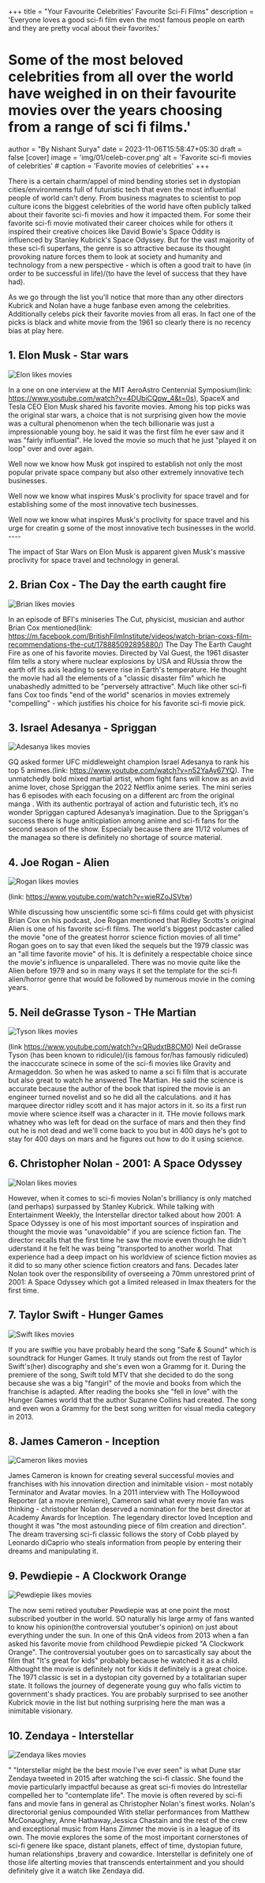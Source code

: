 +++
title = "Your Favourite Celebrities' Favourite Sci-Fi Films"
description = 'Everyone loves a good sci-fi film even the most famous people on earth and they are pretty vocal about their favorites.'
# Some of the most beloved celebrities from all over the world have weighed in on their favourite movies over the years choosing from a range of sci fi films.' 
author = "By Nishant Surya"
date = 2023-11-06T15:58:47+05:30
draft = false
[cover]
    image = 'img/01/celeb-cover.png'
    alt = 'Favorite sci-fi movies of celebrities'
    # caption = 'Favorite movies of celebrities'
+++
<!-- influenced their thought process influenced their thought process and perspective towards life. -->

There is a certain charm/appel of mind bending stories set in dystopian cities/environments full of futuristic tech that even the most influential people of world can't deny. From business magnates to scientist to pop culture icons the biggest celebrities of the world have often publicly talked about their favorite sci-fi movies and how it impacted them. For some their favorite sci-fi movie motivated their career choices while for others it inspired their creative choices like David Bowie's Space Oddity is influenced by Stanley Kubrick's Space Odyssey. But for the vast majority of these sci-fi superfans, the genre is so attractive because its thought provoking nature forces them to look at society and humanity and technology from a new perspective - which is often a good trait to have (in order to be successful in life)/(to have the level of success that they have had).

As we go through the list you'll notice that more than any other directors Kubrick and Nolan have a huge fanbase even among the celebrities. Additionally celebs pick their favorite movies from all eras. In fact one of the picks is black and white movie from the 1961 so clearly there is no recency bias at play here.

<!-- As we go through the list you'll notice that some movies are quoted as favorite by multiple celebrities. Clearly some movies have been more impactful and influential than th others. Their are favorites that go as far back as 1961 and as recent as 2022.  -->


<!-- 
You'll notice a pattern in the choices made by these celebrities. Most of them seem to be attracted towards the work of three directors namely, Stanley Kubrick, RIdley Scott, Christopher Nolan. The earliest favorite is a black and white film from as far back as 1961 and the most recent is a series from 2022 -->


<!-- There is a certain charm/appel of mind bending stories set in dystopian cities/environments full of futuristic tech that even the most influential people of world can't deny. From business magnates to scientist to pop culture icons the biggest celebrities of the world often talk about their favorite sci-fi movies with pride. Partly because the genre in itself is exciting like no other but  but also because it highlighting their ability and intelligence to look at things like humanity and social issues from a new perspective. Some even extract inspiration from this genre and apply it to their respective fields like David Bowie's Space Oddity is inspired by Kubrick's Space Odyssey. While others owe their whole career to an inspiration from a science fiction film. -->
<!-- 
Some of worlds most influential people love innovative futurisitc technology, as is evident in their picks for their favorite sci-fi films of all time, while others just seem to enjoy mind bending dystopian stories. From buisiness leaders to the biggest scientists, the biggest celebrities have publicly weighed in on their favorite sci-fi movies. Some shared insights into masterpieces that inspired their journey into the field of science and tech, and some praised the thought provoking movies that influenced their thought process and perspective towards life. -->

<!-- To enjoy sci
A good sci-fi movie - or sometimes a bad one - usually deals with good or bad innovation which is why some of the most successful people in the world love it. From the biggest podcasters to the biggest youtubers and movie directors, the biggest celebrities have often picked a sci fi film as their favorite movie

Everyone loves the sci fi genre and celebrities are no different as they too harbour a deep passion for sci fi, as evident in their picks for their favourite sci fi film of all time. Some even shared insights into how these movies affected their personal vision and thought process since we all know how futuristic some of the sci fi movies are. No wonder sci fi movies often predict the future its prpbably because it isnpuires people to create what they show in the movies and these people later on become celebrtieis and visionaries as it is the thinking man’s genre.  

If there seems to be any trend among these celebs, it’s love for the work of directors like Ridley Scott Three of Scott’s best movies are represented among the celebrities favorites. Meanwhile two of the choices ofr favourite movies are directed by Stanley Kubrick. Sci fi is an evergreen genre which is why there are films in this list from many diufferent decades the 70s , 80s even the last decade.  -->


## 1. Elon Musk - Star wars  

![Elon likes movies](/img/01/01musk10.png "Musk's favorite movie")  



In a one on one interview at the MIT AeroAstro Centennial Symposium(link: https://www.youtube.com/watch?v=4DUbiCQpw_4&t=0s), SpaceX and Tesla CEO Elon Musk shared his favorite movies. Among his top picks was the original star wars, a choice that is not surprising given how the movie was a cultural phenomenon when the tech billionarie was just a impressionable young boy. he said it was the first film he ever saw and it was "fairly influential". He loved the movie so much that he just "played it on loop" over and over again. 

Well now we know how Musk got inspired to establish not only the most popular private space company but also other extremely innovative tech businesses.

Well now we know what inspires Musk's proclivity for space travel and for establishing some of the most innovative tech businesses.


Well now we know what inspires Musk's proclivity for space travel and his urge for creatin g some of the most innovative tech businesses in the world. ----

The impact of Star Wars on Elon Musk is apparent given Musk's massive proclivity for space travel and technology in general.

 <!-- He said that it was the first film he ever saw and it was "fairly influential". He also added that he loved the movie and just "played it on loop". The impact of Star Wars on Elon Musk is apparent given Musk's massive proclivity for space travel and technology in general.


In a one on one interview at the MIT AeroAstro Centennial Symposium(link: https://www.youtube.com/watch?v=4DUbiCQpw_4&t=0s), SpaceX and Tesla CEO Elon Musk shared his favorite movies. Among his top picks was the original star wars, a choice that is not surprising given how it became a cultural phenomenon and the fact that it was released when tech billionaire was just a impressionable young boy. He said that it was the first film he ever saw and it was "fairly influential". He also added that he loved the movie and just "played it on loop". The impact of Star Wars on Elon Musk is apparent given Musk's massive proclivity for space travel and technology in general. -->

## 2. Brian Cox - The Day the earth caught fire 

![Brian likes movies](/img/01/02briancox2.png "Brian's favorite movie")  


In an episode of BFI's miniseries The Cut, physicist, musician and author Brian Cox mentioned(link: https://m.facebook.com/BritishFilmInstitute/videos/watch-brian-coxs-film-recommendations-the-cut/178885092895880/) The Day The Earth Caught Fire as one of his favorite movies. Directed by Val Guest, the 1961 disaster film tells a story where nuclear explosions by USA and RUssia throw the earth off its axis leading to severe rise in Earth's temperature. He thought the movie had all the elements of a "classic disaster film" which he unabashedly admitted to be "perversely attractive". Much like other sci-fi fans Cox too finds "end of the world" scenarios in movies extremely "compelling" - which justifies his choice for his favorite sci-fi movie pick.




<!-- The 1961 Sci-fi disaster film thriler tells a story of nuclear tests that send the Earth off its axis which means that the planet is being pulled by the Sun. Brian was immediately attracted to the plot of the film. He thought the movie was in some ways a "classic disaster film" and even goes on to reveal that he found the movie to be "perversely attractive" and "compelling" since he loved "end of the world" scenario in movies. -->

<!-- 
In an episode of BFI's miniseries The Cut, physicist, musician and author Brian Cox mentioned(link: https://m.facebook.com/BritishFilmInstitute/videos/watch-brian-coxs-film-recommendations-the-cut/178885092895880/) The Day The Earth Caught Fire as one of his favorites. The 1961 British Film tells a story of nuclear tests that sent the Earth off its axis which means that the planet is being pulled by the Sun. Brian was immediately attracted to the plot of the film. He thought the movie was in some ways a "classic disaster film" and even goes on to reveal that he found the movie to be "perversely attractive" and "compelling" since he loved "end of the world" scenario in movies. -->

<!-- is a result of the fact that we are detonating nuclear bombs and doing nuclear tests and they damage the earth -->
<!-- // In an interview for their series asking famous creative people to name the movies that inspired them, BFI player caught up with brian cox, the famous physicist. His first pick, which he later singled out as one of his definite top two, was the sci fi movie, starring.  The film follows… brian cited just how //emotional// the film makes saying it’s a “”
Brian Cox is one of the most renowned phsysicst known not only for his contribution to sciene but for making science popular among younger generation through his innovation shows and concerts. 
In the series of shortfilms The Cut on BFI player when he was asked to recommend a movie to the people r Brian Cox called “The day the earth caught fire” his favourite sci fi film praising it as a a great piece of art that is also a warning to the future of mankind and how we could destroy ourselves if we didn’t control our greed. The film follows a sequence of events where both America and Russia test atomic bomb at the same time which leads to alterning the earths axis and the earth then starts gravitating towards the sun. -->

## 3. Israel Adesanya - Spriggan 

![Adesanya likes movies](/img/01/03adesanya.png "Adesanya's favorite movie")  

<!-- it was futuristic, i like the suit he was in, like it was a overpowered suit, but it was a lot of blood,i like when i see anime and i see blood,i dont want you to sugarcoat it, and oh no all this fighting's happening and there's no blood and noone dies, it;s like nah i want to see poeople's head gets ripped up, sliced up don't sugarcoat it for me, -->

GQ asked former UFC middleweight champion Israel Adesanya to rank his top 5 animes.(link: https://www.youtube.com/watch?v=n52YaAy67YQ). The unmatchedly bold mixed martial artist, whom fight fans will know as an avid anime lover, chose Spriggan the 2022 Netflix anime series. The mini series has 6 episodes with each focusing on a different arc from the original manga . With its authentic portrayal of action and futuristic tech, it’s no wonder Spriggan captured Adesanya’s imagination. Due to the Spriggan's success there is huge aniticpiation among anime and sci-fi fans for the second season of the show. Especialy because there are 11/12 volumes of the managea so there is definitely no shortage of source material.

<!-- Since the series was a huge hit Netflix has decided to go ahead with theThe series was a huge hit among anime and sci-fi fans and its Season 2 is set to release later in 2024. since the first season was a mini series there is still a lot of source material to cover since the manga has 11 published volumes. -->

<!-- GQ asked former UFC middleweight champion Israel Adesanya to rank his top 5 animes.(link: https://www.youtube.com/watch?v=n52YaAy67YQ). The unmatchedly bold mixed martial artist, whom fight fans will know as an avid anime lover, chose Spriggan the 2022 Netflix anime series adaptation of manga. The mini series has 6 episodes with each focusing on a different arc from the original manga . With its authentic portrayal of action and futuristic tech, it’s no wonder Spriggan captured Adesanya’s imagination. -->


<!-- Speaking to GQ magazine, Israel adesanya ranked his five favourite anime. The unmatchedly bold mixed martial artist, whom fight fans and anime fans will know is an avid anime lover, chose Spriggan
and already being considered one of the greatest animesd of all time despite being a new release, sci fi shounen action anime based on the manga with similar name-->

## 4. Joe Rogan - Alien 

![Rogan likes movies](/img/01/04rogan.png "Rogan's favorite movie")  

(link: https://www.youtube.com/watch?v=wieRZoJSVtw)

<!-- I feel like Ridley Scott's original alien is probably one of the greatest horrors science fiction movies of all time and one of my all time favorite movies but i really like the newer ones as well, i like prometheus and i really like covenant. -->
While discussing how unscientific some sci-fi films could get with physicist Brian Cox on his podcast, Joe Rogan mentioned that Ridley Scotts's original Alien is one of his favorite sci-fi films. The world's biggest podcaster called the movie "one of the greatest horror science fiction movies of all time" Rogan goes on to say that even liked the sequels but the 1979 classic was an "all time favorite movie" of his. It is definitely a respectable choice since the movie's influence is unparalleled. There was no movie quite like the Alien before 1979 and so in many ways it set the template for the sci-fi alien/horror genre  that would be followed by numerous movie in the coming years.

<!-- While talking about the unscientific aspects of sci-fi films with physicist Brian Cox on an episode of the JRE podcast/his podcast, Joe Rogan, talked about Ridley Scott's origina. The biggest podcaster in the world, Rogan, called the movie "one of the greatest horror science fiction movies of all time" and goes on to confess that it is an "all time favorite movie" of his. It is definitely a respectable choice as the movie's influence is unparallelled. There was no movie quite like the aliien before it was made so in a way it set the template for sci-fi horror genre that numerous movies later followed.


While talking to physicist Brian Cox on his podcast, Joe Rogan, took a momment to shout out one of his favorite sci-fi films Ridley Scott's original Alien. The biggest podcaster in the world, Rogan, called the movie "one of the greatest horror science fiction movies of all time" and goes on to confess that it is an "all time favorite movie" of his. It is definitely a respectable choice as the movie's influence is unparallelled. as it set the template for sci-fi horror genre that numerous movies later followed. -->

<!-- Joe Rogan is the worlds biggest podcaster and often interviews very interesting group of people and is also never shy of revealing his own opinion and choices. In one of the episodes of the podcast with physicist Brian Cox, Rogan revealed that Alien is his favourite sci fi movie. He called the movie “one of the greatest horror science fiction movies of all time and one of my all time favourite movies.” Released in 1979 Alien was ndirected by Ridley Scott and written by Dan O’Bannon.  The movie follows a commercial spaceship crew as it comes in contact with with dangerous and hostile extraterrestrial beings. -->

## 5. Neil deGrasse Tyson - THe Martian

![Tyson likes movies](/img/01/05neildegrassetyson.png "Tyson's favorite movie")  

(link https://www.youtube.com/watch?v=QRudxtB8CM0)
Neil deGrasse Tyson (has been known to ridicule)/(is famous for/has famously ridiculed) the inacccurate scinece in some of the sci-fi movies like Gravity and Armageddon. So when he was asked to name a sci fi film that is accurate but also great to watch he answered The Martian. He said the science is accurate because the author of the book that ispired the movie is an engineer turned novelist and so he did all the calculations. and it has marquee director ridley scott and it has major actors in it. so its a first run movie where science itself was a character in it. THe movie follows mark whatney who was left for dead on the surface of mars and then they find out he is not dead and we'll come back to you but in 400 days he's got to stay for 400 days on mars and he figures out how to do it using science.

<!-- Astrophysicist Neil deGrasse Tyson has famously ridiculed many sci-fi movies like Gravity and Armageddon for the scientific inacurracies. So when a fan asked what sci-fi movie he did like Tyson was quick to respond with The Martian. THe movie follows Mark Watney played by Matt Damon who is stuck on Mars after a mission goes wrong. Now he has to survive for 400 days alone on a planet before his team can rescue him and his only hope is relying on science. Tyson explained that the movie was so accurate because book on which the movie is based is written by an engineer turned novelist who made the approprite calculations while writing the book. He even claimed that this was the first sci-fi movie "where science itself was a character".


Astrophysicist Neil deGrasse Tyson regularly ridicules the inaccuracy of sci-fi movies like Gravity and Armegeddon. 



Astrophysicist Neil deGrasse Tyson has been known to ridicule the inaccuracy of sci-fi movies like Gravity and Armageddon. So when he had to name accurate yet fun/exciting sci-fi movies his first pick out of his definite top two is RIdley Scott's The Martian. The film follows Mark Watney played by Matt Damon who is stuck on Mars after a mission goes wrong and now he must survive for 400 days before he can be brought back and he has to do it using science.  Tyson says the reason for the movie's accuracy is that book on which the movie is based is written by an engineer turned novelist so he made the caclulations before writing the book. He added that this is the first sci-fi movie "where science itself was a character". Sounds like Tyson appreciated the fact the makers of the movie respected the science in a science fiction movie.

The brillian astrophysicist Neil deGrasse Tyson has been known to ridicule the inaccuracy of sci-fi movies like Gravity and Armageddon. So when he had to name accurate yet fun/exciting sci-fi movies his first pick out of his definite top two is RIdley Scott's The Martian. The film follows Mark Watney played by Matt Damon who is stuck on Mars after a mission goes wrong and now he must survive for 400 days before he can be brought back and he has to do it using science.  Tyson says the reason for the movie's accuracy is that book on which the movie is based is written by an engineer turned novelist so he made the caclulations before writing the book. He added that this is the first sci-fi movie "where science itself was a character". Sounds like Tyson appreciated the fact the makers of the movie respected the science in a science fiction movie. -->
<!-- 
The brillian astrophysicist Neil deGrasse Tyson has been known to ridicule the inaccuracy of sci-fi movies like Gravity and Armageddon. So when he had to name accurate yet fun/exciting sci-fi movies his first pick out of his definite top two is RIdley Scott's The Martian. The film follows Mark Watney played by Matt Damon who is stuck on Mars after a mission goes wrong and now he must survive for 400 days before he can be brought back and he has to do it using science.  Tyson says the reason for the movie's accuracy is that book on which the movie is based is written by an engineer turned novelist so he made the caclulations before writing the book. He added that this is the first sci-fi movie "where science itself was a character in it". -->
<!-- 
when someone asked Neil
In an out of blue choice Neil deGrasse Tyson expressed his admiration for the 2015 sci-fi/Adventure The martian. 
It's not shocking that everyone wants to know the favorite sci fi film of the worlds most famous scientist Neil De Grasse Tyson is an extremely accomplished astrophysicst and arguably one of the most popular advocates of science. He is also a fan of science fiction movies and harsh critique of it. While he often criticizes movies such as Gravity for being heavily inaccurate he also heaps heavy praise when the moviemakers get it right. He has often said the  The Martian is his favourite science fiction movie because of its accuracy and depiction. The martian follows a astronaut stuck alone on the mars planet and how he manages to survive and come back to Earth.  -->

## 6. Christopher Nolan - 2001: A Space Odyssey

![Nolan likes movies](/img/01/06nolan.png "Nolan's favorite movie")  

However, when it comes to sci-fi movies Nolan's brilliancy is only matched (and perhaps) surpassed by Stanley Kubrick. While talking with Entertainment Weekly, the Interstellar director talked about how 2001: A Space Odyssey is one of his most important sources of inspiration and thought the movie was "unavoidable" if you are science fiction fan. The director recalls that the first time he saw the movie even though he didn't uderstand it he felt he was being "transported to another world. That experience had a deep impact on his worldview of science fiction movies as it did to so many other science fiction creators and fans. Decades later Nolan took over the responsibility of overseeing a 70mm unrestored print of 2001: A Space Odyssey which got a limited released in Imax theaters for the first time.

<!-- Christopher Nolan is known to audiences for making some of the most iconic sci-fi movies with thought provoking themes and unpredictable narratives - most notably Inception and Interstellar. The director told Entertainment Weekly(https://ew.com/article/2013/04/06/room-237-stanley-kubrick-shining-influence/) (link2: https://www.indiewire.com/gallery/christopher-nolan-favorite-movies/speed-2/)that 2001: A Space Odyssey is a touchstone that has influenced all this sci-fi work. THe director recalls the first time he watched the film he didnt understand the movie but distinctly remembers the strong experience of being "transported to another world". Decades later Nolan took over the responsibility of overseeing a 70mm unrestored print of 2001: A Apace Odyssey to be shown in Imax Theaters. -->

<!-- Christopher Nolan is widely considered one of the greatest directors of our time. He is also one of the best when it comes to creating science fiction movies. People often wonder what kind of science fiction he himself  likes besides his own creations. When Entertainment Weekly asked him this question he said Stanley Kubrick’s science fiction masterpiece left a huge impression on him. He said “I just felth this extraordinary experience of being taken to another world. You didn’t doubt this world for an instant. It had a larger than life quality.” Decades later Nolan played crucial role in touring a restored version of “2001” around the world.  -->

## 7. Taylor Swift - Hunger Games

![Swift likes movies](/img/01/07taylorswifthungergames.png "Swift's favorite movie")  


If you are swiftie you have probably heard the song "Safe & Sound" which is soundtrack for Hunger Games. It truly stands out from the rest of Taylor Swift's(her) discography and she's even won a Grammg for it. During the premiere of the song, Swift told MTV that she decided to do the song because she was a big "fangirl" of the movie and books from which the franchise is adapted. After reading the books she "fell in love" with the Hunger Games world that the author Suzanne Collins had created. The song   and even won a Grammy for the best song written for visual media category in 2013.

<!-- If you are swiftie you have probably heard the song "Safe & Sound" as it truly stands out from the rest of Taylor Swift's discography and she's even won a Grammy for it.

One of Taylor Swift's most inconic songs is "Safe & Sound" and she has even won a grammy for it. During the premiere of Taylor Swift's "Hunger Games" soundtrack song "Safe & Sound," While answering questions from MTV news and fans on twitter Taylore swift confessed that she was a "fangirl" of the franchise and has even read the books.(link:https://www.mtv.com/news/rv62v6/taylor-swift-hunger-games-fan#:~:text=%22When%20I%20got%20the%20call,'%20%22) Hunger games movies starring Jennifer Lawrence are based on dystopian novel series by Suzanne Collins. -->

## 8. James Cameron - Inception

![Cameron likes movies](/img/01/08cameron.png "Cameron's favorite movie")  


James Cameron is known for creating several successful movies and franchises  with his innovation direction and inimitable vision - most notably Terminator and Avatar movies. In a 2011 interview with The Holloywood Reporter (at a movie premiere), Cameron said what every movie fan was thinking - christopher Nolan deserved a nomination for the best director at Academy Awards for Inception. The legendary director loved Inception and thought it was "the most astounding piece of film creation and direction". The dream traversing sci-fi classic follows the story of Cobb played by Leonardo diCaprio who steals information from people by entering their dreams and manipulating it.



<!-- In an interview with Hollywood Reporter said that he loved Christopher Nolan's Inception(check link: https://www.indiewire.com/gallery/james-cameron-favorite-movies-director-good-reviews-recommendations/the-lord-of-the-rings-the-return-of-the-king-elijah-wood-sean-astin-2003-c-new-line-courtesy/),(link: https://www.hollywoodreporter.com/movies/movie-news/james-cameron-inception-director-christopher-95103/). The legendary director mentioned that he wished Christopher Nolan got a nomination in the academy awards for the dream traversing sci-fi classic. The sci-fi fans all over the world resonate with Cameron's perception of Inception being one of "most astounding piece of film creation". The plot of the film follows Cobb played by Leonardo diCaprio who steals information from people by entering their dreams and manipulating it.  -->
<!-- James Cameron is one of the most prominent directors in Hollywood with quite a few masterpieces in his repertoire. Whehter it’s 2009’s epic science fiction Avatar – which by the way is also the highest grossing movie of all time or one of the biggest science fiction franchise Terminator, James Cameron is a legend in science fiction genre and otherwise. Being great he also has a good eye for great films. Talking to The Hollywood Reporter in 2011 James Cameron said that he loved Christopher Nolan’s science saga inception. He goes on to emphasize that Nolan should have won the Oscar for it  “it’s the most astounding piece of film creation and direction”.
The film follow Cobb who steals information from people by entering their dreams. But things go wrong when someone asks him to steal some information in exchange for wiping off Cobb’s criminal record. The films cast is great, its direction is top-notch and together they offer a never seen experience. No wonder it is one James Cameron’s list of  favourite movies. -->


## 9. Pewdiepie - A Clockwork Orange

![Pewdiepie likes movies](/img/01/09pewdiepie4.png "Pewdiepie's favorite movie")  

The now semi retired youtuber Pewdiepie was at one point the most subscribed youtber in the world. SO naturally his large army of fans wanted to know his opinion(the controversial youtuber's opinion) on just about everything under the sun. In one of this QnA videos from 2013 when a fan asked his favorite movie from childhood Pewdiepie picked "A Clockwork Orange". The controversial youtuber goes on to sarcastically say about the film that "It's great for kids" probably because he watched it as a child. Althought the movie is definitely not for kids it definitely is a great choice.   The 1971 classic is set in a dystopian city governed by a totalitarian super state. It follows the journey of degenerate young guy who falls victim to government's shady practices. You are probably surprised to see another Kubrick movie in the list but nothing surprising here the man was a inimitable visionary.
<!-- Although PewdiePie is not the most subscribed youtuber anymore and is semi retired at one point he was one of the

Although Pewdiepie is not the most subscribed youtuber  and is also semi retired he he is still one of the most popular content creators. So fans are always asking about his choices and opinions. In a qna video from 2013 when a fan asked what was Pewdiepie's favorite movie growing up, he answered A Clockwork Orange.


Pewdiepie is known for being the most subscribed youtuber till 2019 and therefore one of the most celebrated online personalities. In a qna video on his channel when a fan asked his favorite movie from chicldhood he Picked "A clockwork Orange" and then sarcistically added "it's great for kids".(link: https://www.youtube.com/watch?v=Kj-68mx4We4). ALthought not for kids It definitely is agreat choice. This Stanley Kubrick classic is set in a dystopian city governed by a totalitarian super state. The movie follows the journey of a young guy who is a degenerate but also a victim of some dark and shady government practices -->

<!-- Pewdiepie is one of the biggest youtubers in the world and at one point was the biggest youtube. He has more than 4500 videos online and inevitably over the years has shared his likes and dislikes on several topics. In a qna session from 2013 when a fan asked about his favorite movie from his childhood. he Picked "A clockwork Orange" and then sarcastically added "it's great for kids". It definitely is agreat choice but it certainly is not for kids. This Stanley Kubrick classic is set in a dystopian city governed by a totalitarian super state. The movie follows the journey of a young guy who is a degenerate but also a victim of the dark practices of the government. -->

<!-- Pewdiepie is one of the biggest youtubers in the world andat one point was the biggest youtuber in the world. In many of his videos on his channel he has said that a clockwork orange by Stanley Kubrick was his favourite film. The movie is also referenced in one and his love for the movie could be seen from the multiple posters he owns which could be seen in the video. The movie is about a dystopian city governed by a totalitarian super state where the story follows the journey of a young guy who is a degenerate but also a victim of the dark practices of the government. -->

## 10. Zendaya - Interstellar

![Zendaya likes movies](/img/01/10zendaya.png "Zendaya's favorite movie")  


"
"Interstellar might be the best movie I've ever seen" is what Dune star Zendaya tweeted in 2015 after watching the sci-fi classic. She found the movie particularly impactful because as great sci-fi movies do Intrestellar compelled her to "contemplate life". The movie is often revered by sci-fi fans and movie fans in general as Christopher Nolan's finest works. Nolan's directororial genius compounded With stellar performances from  Matthew McConaughey, Anne Hathaway,Jessica Chastain  and the rest of the crew and exceptional music from Hans Zimmer the movie is in a league of its own. The movie explores the some of the most important cornerstones of sci-fi genere like space, distant planets, effect of time, dystopian future, human relationships ,bravery and cowardice. Interstellar is definitely one of those life alterting movies that transcends entertainment and you should definitely give it a watch like Zendaya did.

<!-- Dune star Zenadaya 

Dune star Zendaya tweeted in 2015 praising the sci-fi classic Interstellar calling it the "best movie she has ever seen". She implied the deep impact it had on her compelling her to "contemplate life" after watching it. The movie is often revered as Christopher Nolan's finest works. Starring Matthew Mcconauge and anna hathway the movie showcases great emotional themes, space travel, explores different planets and is backed by a stellar score from Hans Zimmer. Zendaya's obsession with the movie is not unfounded and is shared by every sci-fi fan.



Dune star Zendaya tweeted in 2015 praising the sci-fi classic Interstellar calling it the "best movie she has ever seen". She implied the deep impact it had on her compelling her to "contemplate life" after watching it. The movie is often revered as Christopher Nolan's finest works. Starring Matthew Mcconauge and anna hathway the movie deals with the a complicated story involving multiple sci-fi concepts ranging from planets with hostile environments to the way Nolan deals with time and mind bending endings. Zendaya's obsession with the movie is not unfounded and is shared by every sci-fi fan. -->

<!-- Pewdiepie is one of the biggest youtubers in the world andat one point was the biggest youtuber in the world. In many of his videos on his channel he has said that a clockwork orange by Stanley Kubrick was his favourite film. The movie is also referenced in one and his love for the movie could be seen from the multiple posters he owns which could be seen in the video. The movie is about a dystopian city governed by a totalitarian super state where the story follows the journey of a young guy who is a degenerate but also a victim of the dark practices of the government. -->